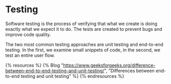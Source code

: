 # Testing

Software testing is the process of verifying that what we create is doing exactly what we expect it to do. The tests are created to prevent bugs and improve code quality.

The two most common testing approaches are unit testing and end-to-end testing. In the first, we examine small snippets of code, in the second, we test an entire user flow.

{% resources %}
  {% Blog "https://www.geeksforgeeks.org/difference-between-end-to-end-testing-and-unit-testing/", "Differences between end-to-end testing and unit testing" %}
{% endresources %}